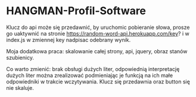 # HANGMAN-Profil-Software
Klucz do api może się przedawnić, by uruchomic pobieranie słowa, prosze go uaktywnić na stronie https://random-word-api.herokuapp.com/key? i w index.js w zmiennej key nadpisac odebrany wynik.

Moja dodatkowa praca: skalowanie całej strony, api, jquery, obraz stanów szubienicy.

Co warto zmienić: brak obsługi dużych liter, odpowiednią interpretację dużych liter można zrealizować podmieniając je funkcją na ich małe odpowiedniki w trakcie wczytywania. Klucz się przedawnia oraz button się nie skaluje.


